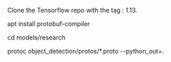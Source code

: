 Clone the Tensorflow repo with the tag : 1.13.

apt install protobuf-compiler

cd models/research

protoc object_detection/protos/*.proto --python_out=.

